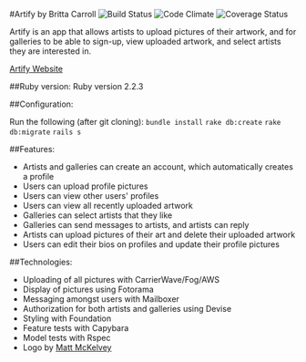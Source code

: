 #Artify
by Britta Carroll
![Build Status](https://codeship.com/projects/7f45f120-e873-0133-e1f1-7ab9be0b8d5f/status?branch=master)
![Code Climate](https://codeclimate.com/github/brittacarroll/artify.png)
![Coverage Status](https://coveralls.io/repos/brittacarroll/artify/badge.png)


Artify is an app that allows artists to upload pictures of their artwork, and for
galleries to be able to sign-up, view uploaded artwork, and select artists they are interested in.

[Artify Website](http://artify.herokuapp.com/)

##Ruby version:
Ruby version 2.2.3

##Configuration:

Run the following (after git cloning):
  ``bundle install``
  ``rake db:create``
  ``rake db:migrate``
  ``rails s``

##Features:

* Artists and galleries can create an account, which automatically creates a profile
* Users can upload profile pictures
* Users can view other users' profiles
* Users can view all recently uploaded artwork
* Galleries can select artists that they like
* Galleries can send messages to artists, and artists can reply
* Artists can upload pictures of their art and delete their uploaded artwork
* Users can edit their bios on profiles and update their profile pictures

##Technologies:

* Uploading of all pictures with CarrierWave/Fog/AWS
* Display of pictures using Fotorama
* Messaging amongst users with Mailboxer
* Authorization for both artists and galleries using Devise
* Styling with Foundation
* Feature tests with Capybara
* Model tests with Rspec
* Logo by [Matt McKelvey](https://github.com/mmckv)
